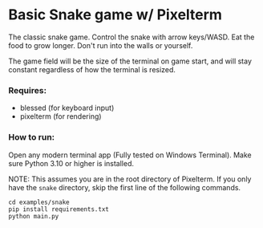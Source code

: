 # Basic Snake game w/ Pixelterm

The classic snake game.
Control the snake with arrow keys/WASD. Eat the food to grow longer. Don't run into the walls or yourself.

The game field will be the size of the terminal on game start, and 
will stay constant regardless of how the terminal is resized.

### Requires:
- blessed (for keyboard input)
- pixelterm (for rendering)

### How to run:
Open any modern terminal app (Fully tested on Windows Terminal). Make sure Python 3.10 or higher is installed.

NOTE: This assumes you are in the root directory of Pixelterm. If you only have the `snake` directory, skip the first line of the following commands.

```
cd examples/snake
pip install requirements.txt
python main.py
```